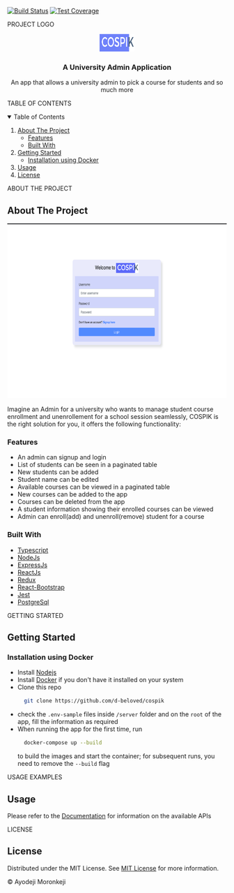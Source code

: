 [![Build Status](https://www.travis-ci.com/d-beloved/cospik.svg?branch=main)](https://www.travis-ci.com/d-beloved/cospik)
[![Test Coverage](https://api.codeclimate.com/v1/badges/db33f2a9853285631d2b/test_coverage)](https://codeclimate.com/github/d-beloved/cospik/test_coverage)

PROJECT LOGO
<br />
<p align="center">
  <a href="https://github.com/d-beloved/cospik">
    <img src="client/src/Assets/images/COSPIK.png" alt="Logo" width="80" height="40">
  </a>

  <h3 align="center">A University Admin Application</h3>

  <p align="center">An app that allows a university admin to pick a course for students and so much more</p>
</p>

TABLE OF CONTENTS
<details open="open">
  <summary>Table of Contents</summary>
  <ol>
    <li>
      <a href="#about-the-project">About The Project</a>
      <ul>
        <li><a href="#features">Features</a></li>
        <li><a href="#built-with">Built With</a></li>
      </ul>
    </li>
    <li>
      <a href="#getting-started">Getting Started</a>
      <ul>
        <li><a href="#installation-using-docker">Installation using Docker</a></li>
      </ul>
    </li>
    <li><a href="#usage">Usage</a></li>
    <li><a href="#license">License</a></li>
  </ol>
</details>

ABOUT THE PROJECT
## About The Project

<p>
  <a href="https://github.com/d-beloved/cospik">
    <img src="client/src/Assets/images/cospik-screenshot.png" alt="Logo" width="800" height="400">
  </a>
</p>

Imagine an Admin for a university who wants to manage student course enrollment and unenrollement for a school session seamlessly,
COSPIK is the right solution for you, it offers the following functionality:

### Features
* An admin can signup and login
* List of students can be seen in a paginated table
* New students can be added
* Student name can be edited
* Available courses can be viewed in a paginated table
* New courses can be added to the app
* Courses can be deleted from the app
* A student information showing their enrolled courses can be viewed
* Admin can enroll(add) and unenroll(remove) student for a course

### Built With

* [Typescript](https://www.typescriptlang.org)
* [NodeJs](https://nodejs.org/en/)
* [ExpressJs](https://expressjs.com/)
* [ReactJs](https://reactjs.org/)
* [Redux](https://redux.js.org/)
* [React-Bootstrap](https://react-bootstrap.netlify.app/)
* [Jest](https://jestjs.io/)
* [PostgreSql](https://www.postgresql.org/)

GETTING STARTED
## Getting Started
  ### Installation using Docker

  * Install [Nodejs](https://nodejs.org/en/download/)
  * Install [Docker](https://www.docker.com/products/docker-desktop) if you don't have it installed on your system
  * Clone this repo
      ```sh
        git clone https://github.com/d-beloved/cospik
      ```
  * check the `.env-sample` files inside `/server` folder and on the `root` of the app, fill the information as required
  * When running the app for the first time, run
      ```sh
        docker-compose up --build
      ```
      to build the images and start the container; for subsequent runs, you need to remove the `--build` flag

USAGE EXAMPLES
## Usage

Please refer to the [Documentation](https://documenter.getpostman.com/view/2841318/TVzYgEWg) for information on the available APIs

LICENSE
## License

Distributed under the MIT License. See [MIT License](LICENSE) for more information.

&copy; Ayodeji Moronkeji